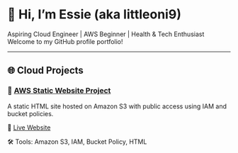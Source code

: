 # 👋 Hi, I’m Essie (aka littleoni9)

Aspiring Cloud Engineer | AWS Beginner | Health & Tech Enthusiast
Welcome to my GitHub profile portfolio!

---

## 🌐 Cloud Projects

### 📁 [AWS Static Website Project](https://github.com/littleoni9/aws-static-site)
A static HTML site hosted on Amazon S3 with public access using IAM and bucket policies.

🔗 [Live Website](http://essie-static-site.s3-website-us-east-1.amazonaws.com)

🛠️ Tools: Amazon S3, IAM, Bucket Policy, HTML
